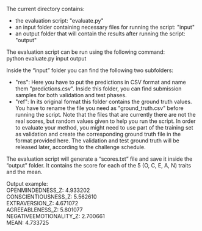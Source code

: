 The current directory contains:
- the evaluation script: "evaluate.py"
- an input folder containing necessary files for running the script: "input"
- an output folder that will contain the results after running the script: "output" 

The evaluation script can be run using the following command: \
python evaluate.py input output

Inside the “input” folder you can find the following two subfolders:
- "res": Here you have to put the predictions in CSV format and name them "predictions.csv". Inside this folder, you can find submission samples for both validation and test phases.
- "ref": In its original format this folder contains the ground truth values. You have to rename the file you need as "ground_truth.csv" before running the script. Note that the files that are currently there are not the real scores, but random values given to help you run the script. In order to evaluate your method, you might need to use part of the training set as validation and create the corresponding ground truth file in the format provided here. The validation and test ground truth will be released later, according to the challenge schedule.

The evaluation script will generate a “scores.txt” file and save it inside the “output” folder. It contains the score for each of the 5 (O, C, E, A, N) traits and the mean.

Output example: \
OPENMINDEDNESS_Z: 4.933202 \
CONSCIENTIOUSNESS_Z: 5.562610 \
EXTRAVERSION_Z: 4.671072 \
AGREEABLENESS_Z: 5.801077 \
NEGATIVEEMOTIONALITY_Z: 2.700661 \
MEAN: 4.733725
